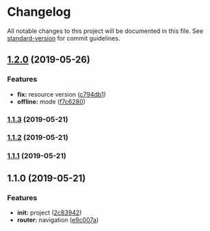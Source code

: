 # Changelog

All notable changes to this project will be documented in this file. See [standard-version](https://github.com/conventional-changelog/standard-version) for commit guidelines.

## [1.2.0](https://github.com/Soontao/PDISolutionCenterFront/compare/v1.1.3...v1.2.0) (2019-05-26)


### Features

* **fix:** resource version ([c794db1](https://github.com/Soontao/PDISolutionCenterFront/commit/c794db1))
* **offline:** mode ([f7c6280](https://github.com/Soontao/PDISolutionCenterFront/commit/f7c6280))



### [1.1.3](https://github.com/Soontao/PDISolutionCenterFront/compare/v1.1.2...v1.1.3) (2019-05-21)



### [1.1.2](https://github.com/Soontao/PDISolutionCenterFront/compare/v1.1.1...v1.1.2) (2019-05-21)



### [1.1.1](https://github.com/Soontao/PDISolutionCenterFront/compare/v1.1.0...v1.1.1) (2019-05-21)



## 1.1.0 (2019-05-21)


### Features

* **init:** project ([2c83942](https://github.com/Soontao/PDISolutionCenterFront/commit/2c83942))
* **router:** navigation ([e9c007a](https://github.com/Soontao/PDISolutionCenterFront/commit/e9c007a))
